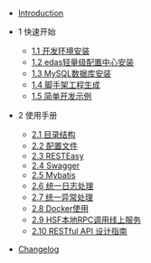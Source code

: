 * [Introduction](README.md)
* 1 快速开始

  * [1.1 开发环境安装](env-install.md)
  * [1.2 edas轻量级配置中心安装](edas-config-install.md)
  * [1.3 MySQL数据库安装](mysql-install.md)
  * [1.4 脚手架工程生成](archetype-install.md)
  * [1.5 简单开发示例](demo.md)

* 2 使用手册

  * [2.1 目录结构](structure.md)
  * [2.2 配置文件](config.md)
  * [2.3 RESTEasy](resteasy.md)
  * [2.4 Swagger](swagger.md)
  * [2.5 Mybatis](mybatis.md)
  * [2.6 统一日志处理](log.md)
  * [2.7 统一异常处理](exception.md)
  * [2.8 Docker使用](docker.md)
  * [2.9 HSF本地RPC调用线上服务](invoke.md)
  * [2.10 RESTful API 设计指南](restful-design.md)

* [Changelog](changelog.md)
